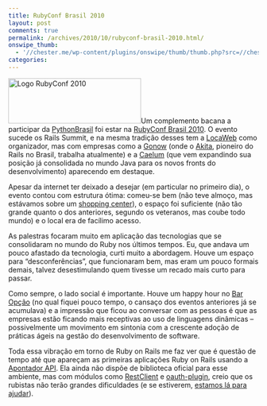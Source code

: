 ```yaml
---
title: RubyConf Brasil 2010
layout: post
comments: true
permalink: /archives/2010/10/rubyconf-brasil-2010.html/
onswipe_thumb:
  - '//chester.me/wp-content/plugins/onswipe/thumb/thumb.php?src=//chester.me/wp-content/uploads/2010/10/logo_rubyconf.png&amp;w=600&amp;h=800&amp;zc=1&amp;q=75&amp;f=0'
categories:
---
```

<img class="size-full wp-image-4723 alignleft" title="Logo RubyConf 2010" src="//chester.me/wp-content/uploads/2010/10/logo_rubyconf.png" alt="Logo RubyConf 2010" width="267" height="91" />Um complemento bacana a participar da [PythonBrasil][1] foi estar na [RubyConf Brasil 2010][2]. O evento sucede os Rails Summit, e na mesma tradição desses tem a [LocaWeb][3] como organizador, mas com empresas como a [Gonow][4] (onde o [Akita][5], pioneiro do Rails no Brasil, trabalha atualmente) e a [Caelum][6] (que vem expandindo sua posição já consolidada no mundo Java para os novos fronts do desenvolvimento) aparecendo em destaque.

Apesar da internet ter deixado a desejar (em particular no primeiro dia), o evento contou com estrutura ótima: comeu-se bem (não teve almoço, mas estávamos sobre um [shopping center][7]), o espaço foi suficiente (não tão grande quanto o dos anteriores, segundo os veteranos, mas coube todo mundo) e o local era de facílimo acesso.

As palestras focaram muito em aplicação das tecnologias que se consolidaram no mundo do Ruby nos últimos tempos. Eu, que andava um pouco afastado da tecnologia, curti muito a abordagem. Houve um espaço para &#8220;desconferências&#8221;, que funcionaram bem, mas eram um pouco formais demais, talvez desestimulando quem tivesse um recado mais curto para passar.

Como sempre, o lado social é importante. Houve um happy hour no [Bar Opção][9] (no qual fiquei pouco tempo, o cansaço dos eventos anteriores já se acumulava) e a impressão que ficou ao conversar com as pessoas é que as empresas estão ficando mais receptivas ao uso de linguagens dinâmicas &#8211; possivelmente um movimento em sintonia com a crescente adoção de práticas ágeis na gestão do desenvolvimento de software.

Toda essa vibração em torno de Ruby on Rails me faz ver que é questão de tempo até que apareçam as primeiras aplicações Ruby on Rails usando a [Apontador API][10]. Ela ainda não dispõe de biblioteca oficial para esse ambiente, mas com módulos como [RestClient][11] e [oauth-plugin][12], creio que os rubistas não terão grandes dificuldades (e se estiverem, [estamos lá para ajudar][13]).

 [1]: http://www.pythonbrasil.org.br/2010/
 [2]: http://rubyconf.com.br/
 [3]: http://www.locaweb.com.br
 [4]: http://www.gonow.com.br/
 [5]: http://akitaonrails.com/
 [6]: http://www.caelum.com.br/
 [7]: http://www.freicanecashopping.com/paulista/
 [9]: http://www.apontador.com.br/local/sp/sao_paulo/bares_e_casas_noturnas/XKWZ8SBY/bar_opcao.html
 [10]: http://api.apontador.com.br
 [11]: http://rdoc.info/github/archiloque/rest-client/master/RestClient
 [12]: http://code.google.com/p/oauth-plugin/
 [13]: http://groups.google.com/group/apontador-api
